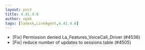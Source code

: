 ```yaml
---
layout: post
title: 4.41.4.6
author: opok
tags: [ladesk,LiveAgent,4.41.4.6]
---
```


- [Fix] Permission denied La_Features_VoiceCall_Driver (#4536)
- [Fix] reduce number of updates to sessions table (#4505)
